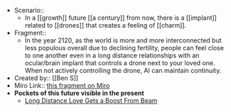 - Scenario:: 
    - In a [[growth]] future [[a century]] from now, there is a [[implant]] related to [[drones]] that creates a feeling of [[charm]].
- Fragment:: 
    - In the year 2120, as the world is more and more interconnected but less populous overall due to declining fertility, people can feel close to one another even in a long distance relationships with an ocular/brain implant that controls a drone next to your loved one. When not actively controlling the drone, AI can maintain continuity.
- Created by:: [[Ben S]]
- Miro Link:: [this fragment on Miro](https://miro.com/app/board/o9J_kpEmVVk=/?moveToWidget=3074457348949446744&cot=11)
- **Pockets of this future visible in the present**
    - [Long Distance Love Gets a Boost From Beam](https://suitabletech.com/news/blog/full/1389-long-distance-love-gets-a-boost-from-beam)

